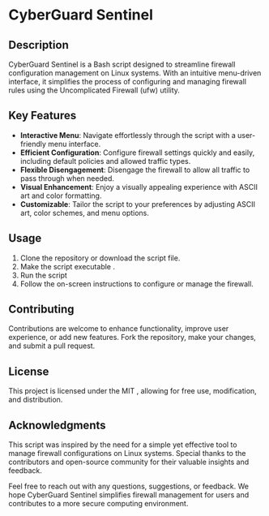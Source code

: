 # CyberGuard Sentinel

## Description

CyberGuard Sentinel is a Bash script designed to streamline firewall configuration management on Linux systems. With an intuitive menu-driven interface, it simplifies the process of configuring and managing firewall rules using the Uncomplicated Firewall (ufw) utility.

## Key Features

- **Interactive Menu**: Navigate effortlessly through the script with a user-friendly menu interface.
- **Efficient Configuration**: Configure firewall settings quickly and easily, including default policies and allowed traffic types.
- **Flexible Disengagement**: Disengage the firewall to allow all traffic to pass through when needed.
- **Visual Enhancement**: Enjoy a visually appealing experience with ASCII art and color formatting.
- **Customizable**: Tailor the script to your preferences by adjusting ASCII art, color schemes, and menu options.

## Usage

1. Clone the repository or download the script file.
2. Make the script executable .
3. Run the script 
4. Follow the on-screen instructions to configure or manage the firewall.

## Contributing

Contributions are welcome to enhance functionality, improve user experience, or add new features. Fork the repository, make your changes, and submit a pull request.

## License

This project is licensed under the MIT , allowing for free use, modification, and distribution.

## Acknowledgments

This script was inspired by the need for a simple yet effective tool to manage firewall configurations on Linux systems. Special thanks to the contributors and open-source community for their valuable insights and feedback.

Feel free to reach out with any questions, suggestions, or feedback. We hope CyberGuard Sentinel simplifies firewall management for users and contributes to a more secure computing environment.

